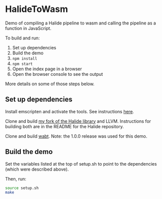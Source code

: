 # HalideToWasm #

Demo of compiling a Halide pipeline to wasm and calling the pipeline as a function in JavaScript.

To build and run:
1. Set up dependencies
2. Build the demo
3. `npm install`
4. `npm start`
5. Open the index page in a browser
6. Open the browser console to see the output

More details on some of those steps below.

## Set up dependencies ##
Install emscripten and activate the tools. See instructions [here](http://kripken.github.io/emscripten-site/docs/getting_started/downloads.html).

Clone and build [my fork of the Halide library](https://github.com/rajeevgUCI/Halide) and LLVM. Instructions for building both are in the README for the Halide repository.

Clone and build [wabt](https://github.com/WebAssembly/wabt). Note: the 1.0.0 release was used for this demo.

## Build the demo ##
Set the variables listed at the top of setup.sh to point to the dependencies (which were described above).

Then, run:
```bash
source setup.sh
make
```
